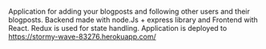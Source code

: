 Application for adding your blogposts and following other users and their blogposts. Backend made with node.Js + express library and Frontend with React. Redux is used for state handling. 
Application is deployed to https://stormy-wave-83276.herokuapp.com/
